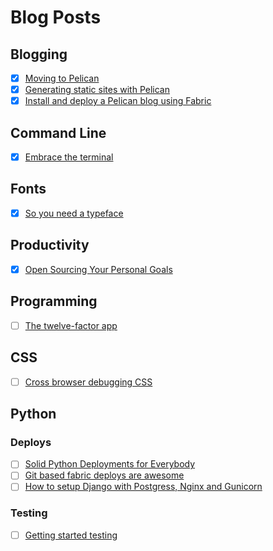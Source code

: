 # Blog Posts

## Blogging
- [X] [Moving to Pelican](http://arunrocks.com/moving-blogs-to-pelican/)
- [X] [Generating static sites with Pelican](
http://hackercodex.com/guide/pelican-static-site-generator-install/)
- [X] [Install and deploy a Pelican blog using Fabric](http://blog.osteel.me/posts/2015/02/24/install-and-deploy-a-pelican-blog-using-fabric-part-1-local-environment.html)

## Command Line
- [X] [Embrace the terminal](http://una.im/embrace-the-terminal/)
## Fonts
- [X] [So you need a typeface](http://fontfeed.com/archives/select-type-with-the-flowchart-so-you-need-a-typeface/)

## Productivity
- [X] [Open Sourcing Your Personal Goals](http://una.github.io/personal-goals-guide/)

## Programming
- [ ] [The twelve-factor app](http://12factor.net/)

## CSS
- [ ] [Cross browser debugging CSS](http://www.stubbornella.org/content/2012/05/02/cross-browser-debugging-css/)

## Python

### Deploys
- [ ] [Solid Python Deployments for Everybody](https://hynek.me/talks/python-deployments/)
- [ ] [Git based fabric deploys are awesome](http://dan.bravender.net/2012/5/11/git-based_fabric_deploys_are_awesome.html)
- [ ] [How to setup Django with Postgress, Nginx and Gunicorn](https://www.digitalocean.com/community/tutorials/how-to-set-up-django-with-postgres-nginx-and-gunicorn-on-centos-7)

### Testing
- [ ] [Getting started testing](http://nedbatchelder.com/text/test0.html)